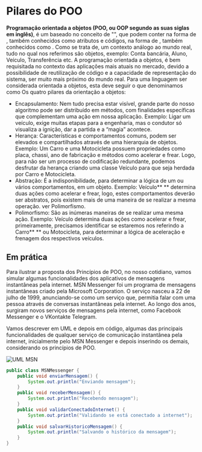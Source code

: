 # Pilares do POO
**Programação orientada a objetos (POO, ou OOP segundo as suas siglas em inglês)**, é um  baseado no conceito de "", que podem conter  na forma de , também conhecidos como atributos e códigos, na forma de , também conhecidos como .
Como se trata de, um contexto análogo ao mundo real, tudo no qual nos referimos são objetos, exemplo: Conta bancária, Aluno, Veículo, Transferência etc.
A programação orientada a objetos, é bem requisitada no contexto das aplicações mais atuais no mercado, devido a possibilidade de reutilização de código e a capacidade de representação do sistema, ser muito mais próximo do mundo real.
Para uma linguagem ser considerada orientada a objetos, esta deve seguir o que denominamos como Os quatro pilares da orientação a objetos:

* Encapsulamento: Nem tudo precisa estar visível, grande parte do nosso algoritmo pode ser distribuído em métodos, com finalidades específicas que complementam uma ação em nossa aplicação.
Exemplo: Ligar um veículo, exige muitas etapas para a engenharia, mas o condutor só visualiza a ignição, dar a partida e a “magia” acontece.
* Herança: Características e comportamentos comuns, podem ser elevados e compartilhados através de uma hierarquia de objetos.
Exemplo: Um Carro e uma Motocicleta possuem propriedades como placa, chassi, ano de fabricação e métodos como acelerar e frear. Logo, para não ser um processo de codificação redundante, podemos desfrutar da herança criando uma classe Veículo para que seja herdada por Carro e Motocicleta.
* Abstração: É a indisponibilidade, para determinar a lógica de um ou vários comportamentos, em um objeto.
Exemplo: Veículo** ** determina duas ações como acelerar e frear, logo, estes comportamentos deverão ser abstratos, pois existem mais de uma maneira de se realizar a mesma operação. ver Polimorfismo.
* Polimorfismo: São as inúmeras maneiras de se realizar uma mesma ação.
Exemplo: Veículo determina duas ações como acelerar e frear, primeiramente, precisamos identificar se estaremos nos referindo a Carro** ** ou Motocicleta, para determinar a lógica de aceleração e frenagem dos respectivos veículos.

## Em prática
Para ilustrar a proposta dos Princípios de POO, no nosso cotidiano, vamos simular algumas funcionalidades dos aplicativos de mensagens instantâneas pela internet.
MSN Messenger foi um programa de mensagens instantâneas criado pela Microsoft Corporation. O serviço nasceu a 22 de julho de 1999, anunciando-se como um serviço que, permitia falar com uma pessoa através de conversas instantâneas pela internet. Ao longo dos anos, surgiram novos serviços de mensagens pela internet, como Facebook Messenger e o VKontakte Telegram.

Vamos descrever em UML e depois em código, algumas das principais funcionalidades de qualquer serviço de comunicação instantânea pela internet, inicialmente pelo MSN Messenger e depois inserindo os demais, considerando os princípios de POO.

![UML MSN](<../.gitbook/assets/umlmsn.png>)

```java
public class MSNMessenger {
	public void enviarMensagem() {
		System.out.println("Enviando mensagem");
	}
	public void receberMensagem() {
		System.out.println("Recebendo mensagem");
	}
	public void validarConectadoInternet() {
		System.out.println("Validando se está conectado a internet");
	}
	public void salvarHistoricoMensagem() {
		System.out.println("Salvando o histórico da mensagem");
	}
}
```
